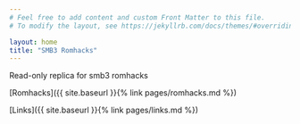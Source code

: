 ```yaml
---
# Feel free to add content and custom Front Matter to this file.
# To modify the layout, see https://jekyllrb.com/docs/themes/#overriding-theme-defaults

layout: home
title: "SMB3 Romhacks"
---
```


Read-only replica for smb3 romhacks

[Romhacks]({{ site.baseurl }}{% link pages/romhacks.md %})

[Links]({{ site.baseurl }}{% link pages/links.md %})
